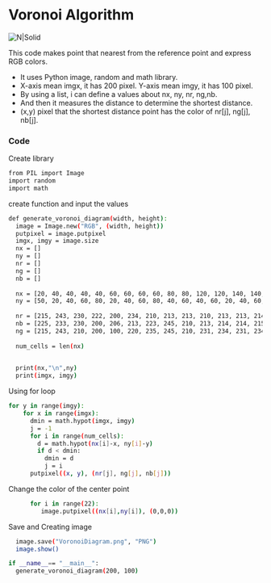 # Voronoi Algorithm


![N|Solid](https://upload.wikimedia.org/wikipedia/commons/thumb/8/84/Coloured_Voronoi_3D_slice.svg/220px-Coloured_Voronoi_3D_slice.svg.png)

 This code makes point that nearest from the reference point and express RGB colors.

  - It uses Python image, random and math library.
  - X-axis mean imgx, it has 200 pixel. Y-axis mean imgy, it has 100 pixel. 
  - By using a list, i can define a values about nx, ny, nr, ng,nb.
  - And then it measures the distance to determine the shortest distance. 
  - (x,y) pixel that the shortest distance point has the color of nr[j], ng[j], nb[j].


### Code

Create library

```sh
from PIL import Image
import random
import math
```

create function and input the values

```sh
def generate_voronoi_diagram(width, height): 
  image = Image.new("RGB", (width, height))
  putpixel = image.putpixel
  imgx, imgy = image.size
  nx = []
  ny = []
  nr = []
  ng = []
  nb = []
  
  nx = [20, 40, 40, 40, 40, 60, 60, 60, 60, 80, 80, 120, 120, 140, 140, 140, 140, 160, 160, 160, 160, 180]
  ny = [50, 20, 40, 60, 80, 20, 40, 60, 80, 40, 60, 40, 60, 20, 40, 60, 80, 20, 40, 60, 80, 50]
     
  nr = [215, 243, 230, 222, 200, 234, 210, 213, 213, 210, 213, 213, 214, 234, 234, 215, 243, 230, 222, 200, 234, 210, 213, 213, 210, 213, 213, 214, 234, 215]
  nb = [225, 233, 230, 200, 206, 213, 223, 245, 210, 213, 214, 214, 215, 234, 212, 225, 233, 230, 200, 206, 213, 223, 245, 210, 213, 214, 214, 215, 234, 225]
  ng = [215, 243, 210, 200, 100, 220, 235, 245, 210, 231, 234, 231, 234, 253, 213, 215, 243, 210, 200, 100, 220, 235, 245, 210, 231, 234, 231, 234, 253, 215]
  
  num_cells = len(nx)
    

  print(nx,"\n",ny)
  print(imgx, imgy)


```
Using for loop
```sh
for y in range(imgy):
    for x in range(imgx):
      dmin = math.hypot(imgx, imgy)
      j = -1
      for i in range(num_cells):
        d = math.hypot(nx[i]-x, ny[i]-y)
        if d < dmin:
          dmin = d
          j = i
      putpixel((x, y), (nr[j], ng[j], nb[j]))
```

Change the color of the center point
```sh
      for i in range(22):
         image.putpixel((nx[i],ny[i]), (0,0,0))
```

Save and Creating image
```sh
  image.save("VoronoiDiagram.png", "PNG")
  image.show()

if __name__== "__main__":
  generate_voronoi_diagram(200, 100) 
```
